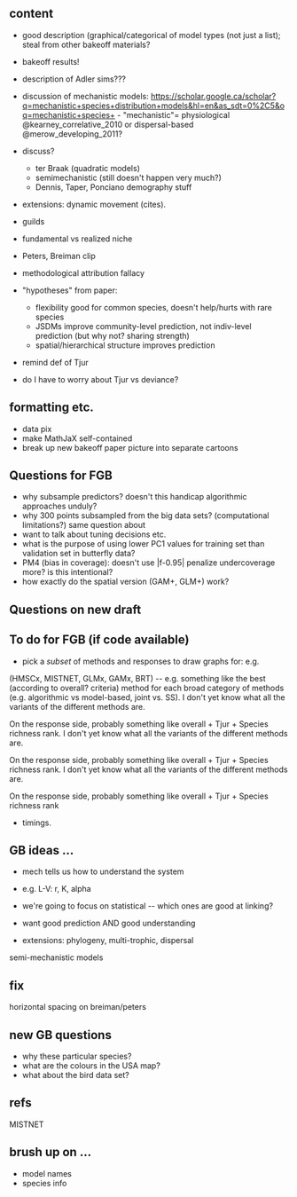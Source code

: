 
## content

- good description (graphical/categorical of model types (not just a list); steal from other bakeoff materials?
- bakeoff results!
- description of Adler sims???
- discussion of mechanistic models: https://scholar.google.ca/scholar?q=mechanistic+species+distribution+models&hl=en&as_sdt=0%2C5&oq=mechanistic+species+
      - "mechanistic"= physiological @kearney_correlative_2010 or dispersal-based @merow_developing_2011?
- discuss?
    - ter Braak (quadratic models)
	- semimechanistic (still doesn't happen very much?)
	- Dennis, Taper, Ponciano demography stuff
- extensions: dynamic movement (cites).
- guilds
- fundamental vs realized niche
- Peters, Breiman clip
- methodological attribution fallacy
- "hypotheses" from paper:
     - flexibility good for common species, doesn't help/hurts with rare species
     - JSDMs improve community-level prediction, not indiv-level prediction (but why not? sharing strength)
	 - spatial/hierarchical structure improves prediction

- remind def of Tjur
- do I have to worry about Tjur vs deviance?

## formatting etc.

- data pix
- make MathJaX self-contained
- break up new bakeoff paper picture into separate cartoons

## Questions for FGB

- why subsample predictors? doesn't this handicap algorithmic approaches unduly?
- why 300 points subsampled from the big data sets? (computational limitations?) same question about 
- want to talk about tuning decisions etc.
- what is the purpose of using lower PC1 values for training set than validation set in butterfly data?
- PM4 (bias in coverage): doesn't use |f-0.95| penalize undercoverage more? is this intentional?
- how exactly do the spatial version (GAM+, GLM+) work?

## Questions on new draft

## To do for FGB (if code available)

- pick a *subset* of methods and responses to draw graphs for: e.g.

(HMSCx, MISTNET, GLMx, GAMx, BRT) -- e.g. something like the best (according to overall? criteria) method for each broad category of methods (e.g. algorithmic vs model-based, joint vs. SS). I don't yet know what all the variants of the different methods are.

On the response side, probably something like overall + Tjur + Species richness rank. I don't yet know what all the variants of the different methods are.

On the response side, probably something like overall + Tjur + Species richness rank. I don't yet know what all the variants of the different methods are.

On the response side, probably something like overall + Tjur + Species richness rank

+ timings.


## GB ideas ...

- mech tells us how to understand the system
- e.g. L-V: r, K, alpha
- we're going to focus on statistical -- which ones are good at linking?
- want good prediction AND good understanding

- extensions: phylogeny, multi-trophic, dispersal

semi-mechanistic models

## fix

horizontal spacing on breiman/peters

## new GB questions

- why these particular species?
- what are the colours in the USA map?
- what about the bird data set?

## refs

MISTNET

## brush up on ...

- model names
- species info 
